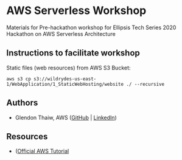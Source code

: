 # AWS Serverless Workshop
Materials for Pre-hackathon workshop for Ellipsis Tech Series 2020 Hackathon on AWS Serverless Architecture 


## Instructions to facilitate workshop

Static files (web resources) from AWS S3 Bucket: 

`aws s3 cp s3://wildrydes-us-east-1/WebApplication/1_StaticWebHosting/website ./ --recursive`



## Authors

* Glendon Thaiw, AWS ([GitHub](https://github.com/glendont) | [LinkedIn](https://www.linkedin.com/in/glendonthaiw/))


## Resources

* ([Official AWS Tutorial](https://aws.amazon.com/getting-started/hands-on/build-serverless-web-app-lambda-apigateway-s3-dynamodb-cognito/)



